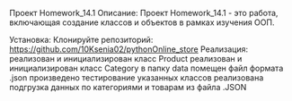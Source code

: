 Проект Homework_14.1
Описание:
Проект Homework_14.1 - это работа, включающая создание классов и объектов в рамках изучения ООП.

Установка:
Клонируйте репозиторий:
https://github.com/10Ksenia02/pythonOnline_store
Реализация:
реализован и инициализирован класс Product
реализован и инициализирован класс Category
в папку data помещен файл формата .json
произведено тестирование указанных классов
реализована подгрузка данных по категориями и товарам из файла .JSON